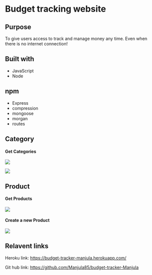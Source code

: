 # Budget tracking website

## Purpose
To give users access to track and manage money any time. Even when there is no internet connection!

## Built with
* JavaScript
* Node

## npm 
* Express
* compression
* mongoose
* morgan
* routes

## Category

#### Get Categories
![](images/getCategories.PNG)


![](images/deleteCategoryByID.PNG)

## Product

#### Get Products
![](images/getProducts.PNG)

#### Create a new Product
![](images/createNewProduct.PNG)



## Relavent links
Heroku link: https://budget-tracker-manjula.herokuapp.com/

Git hub link: https://github.com/Manjula85/budget-tracker-Manjula
